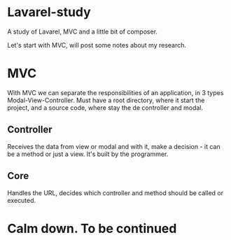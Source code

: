 # Lavarel-study
A study of Lavarel, MVC and a little bit of composer.  

Let's start with MVC, will post some notes about my research. 

# MVC

With MVC we can separate the responsibilities of an application, in 3 types Modal-View-Controller. 
Must have a root directory, where it start the project, and a source code, where stay the de controller and modal.

## Controller

Receives the data from view or modal and with it, make a decision - it can be a method or just a view. It's built by the programmer.

## Core

Handles the URL, decides which controller and method should be called or executed.

# Calm down. To be continued





